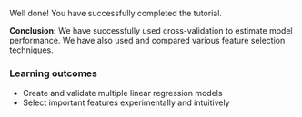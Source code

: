 Well done! You have successfully completed the tutorial.

**Conclusion:** We have successfully used cross-validation to estimate model performance. We have also used and compared various feature selection techniques.

### Learning outcomes
* Create and validate multiple linear regression models 
* Select important features experimentally and intuitively

